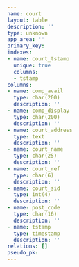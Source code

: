 ```yaml
---
name: court
layout: table
description: ''
type: unknown
app_area: ''
primary_key: 
indexes:
- name: court_tstamp
  unique: true
  columns:
  - tstamp
columns:
- name: comp_avail
  type: char(200)
  description: ''
- name: comp_display
  type: char(200)
  description: ''
- name: court_address
  type: text
  description: ''
- name: court_name
  type: char(25)
  description: ''
- name: court_ref
  type: char(6)
  description: ''
- name: court_sid
  type: int(4)
  description: ''
- name: post_code
  type: char(16)
  description: ''
- name: tstamp
  type: timestamp
  description: ''
relations: []
pseudo_pk: 
---
```


